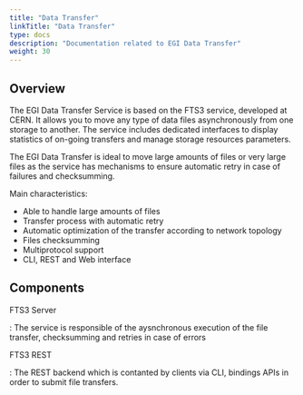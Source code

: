 ```yaml
---
title: "Data Transfer"
linkTitle: "Data Transfer"
type: docs
description: "Documentation related to EGI Data Transfer"
weight: 30
---
```


## Overview 

The EGI Data Transfer Service is based on the FTS3 service, developed at CERN. It allows you to move any type of data files asynchronously from one storage to another. The service includes dedicated interfaces to display statistics of on-going transfers and manage storage resources parameters.

The EGI  Data Transfer is ideal to move large amounts of files or very large files as the service has mechanisms to ensure automatic retry in case of failures and checksumming.

Main characteristics:

 - Able to handle large amounts of files
 - Transfer process with automatic retry
 - Automatic optimization of the transfer according to network topology
 - Files checksumming
 - Multiprotocol support
 - CLI, REST and Web interface

## Components 

FTS3 Server 

: The service is responsible of the aysnchronous execution of the file transfer, checksumming and retries in case of errors

FTS3 REST  

: The REST backend which is contanted by clients via CLI, bindings APIs in order to submit file transfers.




